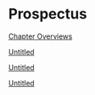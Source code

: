 # Prospectus

[Chapter Overviews](Prospectus%2021aa8fa33dc5800688aaef0027255852/Chapter%20Overviews%2021aa8fa33dc580a3b609de97ab904daa.csv)

[Untitled](Prospectus%2021aa8fa33dc5800688aaef0027255852/Untitled%2021ba8fa33dc580628140cf98dbc3b153.csv)

[Untitled](Prospectus%2021aa8fa33dc5800688aaef0027255852/Untitled%20220a8fa33dc5803bbe51f13bc6c0a8f5.csv)

[Untitled](Prospectus%2021aa8fa33dc5800688aaef0027255852/Untitled%2021ba8fa33dc58091ba41d0d8aed398ff.csv)